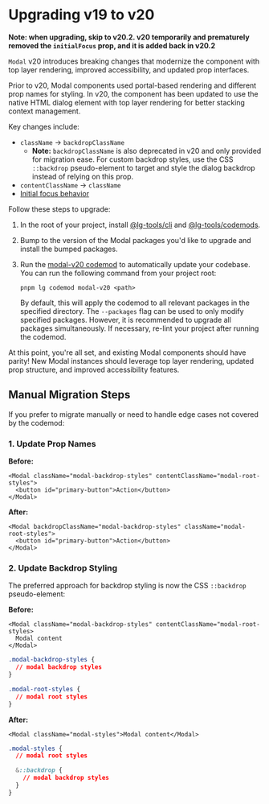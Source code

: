 # Upgrading v19 to v20

**Note: when upgrading, skip to v20.2. v20 temporarily and prematurely removed the `initialFocus` prop, and it is added back in v20.2**

`Modal` v20 introduces breaking changes that modernize the component with top layer rendering, improved accessibility, and updated prop interfaces.

Prior to v20, Modal components used portal-based rendering and different prop names for styling. In v20, the component has been updated to use the native HTML dialog element with top layer rendering for better stacking context management.

Key changes include:

- `className` → `backdropClassName`
  - **Note:** `backdropClassName` is also deprecated in v20 and only provided for migration ease. For custom backdrop styles, use the CSS `::backdrop` pseudo-element to target and style the dialog backdrop instead of relying on this prop.
- `contentClassName` → `className`
- [Initial focus behavior](https://github.com/mongodb/leafygreen-ui/tree/main/packages/modal#initial-focus-behavior)

Follow these steps to upgrade:

1. In the root of your project, install [@lg-tools/cli](https://github.com/mongodb/leafygreen-ui/blob/main/tools/cli/README.md#installation) and [@lg-tools/codemods](https://github.com/mongodb/leafygreen-ui/blob/main/tools/codemods/README.md#installation).
2. Bump to the version of the Modal packages you'd like to upgrade and install the bumped packages.
3. Run the [modal-v20 codemod](https://github.com/mongodb/leafygreen-ui/tree/main/tools/codemods#modal-v20) to automatically update your codebase.  
   You can run the following command from your project root:

   ```shell
   pnpm lg codemod modal-v20 <path>
   ```

   By default, this will apply the codemod to all relevant packages in the specified directory. The `--packages` flag can be used to only modify specified packages. However, it is recommended to upgrade all packages simultaneously. If necessary, re-lint your project after running the codemod.

At this point, you're all set, and existing Modal components should have parity! New Modal instances should leverage top layer rendering, updated prop structure, and improved accessibility features.

## Manual Migration Steps

If you prefer to migrate manually or need to handle edge cases not covered by the codemod:

### 1. Update Prop Names

**Before:**

```tsx
<Modal className="modal-backdrop-styles" contentClassName="modal-root-styles">
  <button id="primary-button">Action</button>
</Modal>
```

**After:**

```tsx
<Modal backdropClassName="modal-backdrop-styles" className="modal-root-styles">
  <button id="primary-button">Action</button>
</Modal>
```

### 2. Update Backdrop Styling

The preferred approach for backdrop styling is now the CSS `::backdrop` pseudo-element:

**Before:**

```tsx
<Modal className="modal-backdrop-styles" contentClassName="modal-root-styles>
  Modal content
</Modal>
```

```css
.modal-backdrop-styles {
  // modal backdrop styles
}

.modal-root-styles {
  // modal root styles
}
```

**After:**

```tsx
<Modal className="modal-styles">Modal content</Modal>
```

```css
.modal-styles {
  // modal root styles

  &::backdrop {
    // modal backdrop styles
  }
}
```
